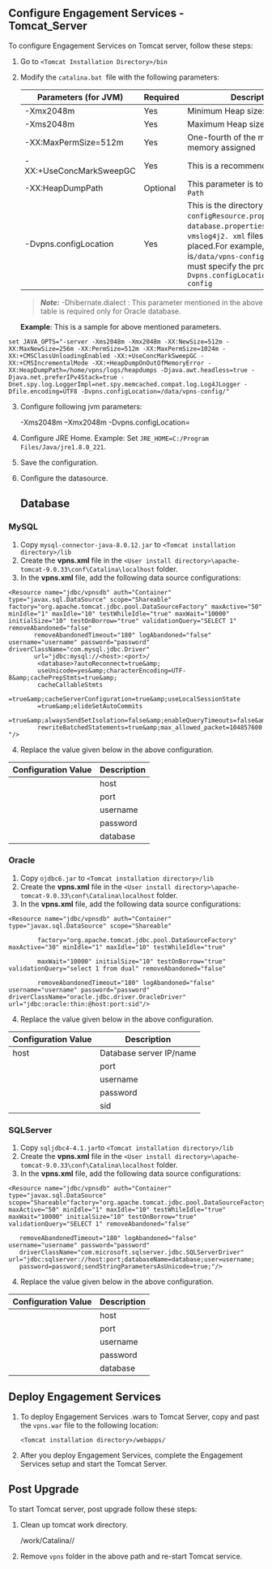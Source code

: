                              

Configure Engagement Services - Tomcat\_Server
----------------------------------------------

To configure Engagement Services on Tomcat server, follow these steps:

1.  Go to `<Tomcat Installation Directory>/bin`
2.  Modify the `catalina.bat`  file with the following parameters:
    
    | Parameters (for JVM) | Required | Description |
    | --- | --- | --- |
    | \-Xmx2048m | Yes | Minimum Heap size: 2GB |
    | \-Xms2048m | Yes | Maximum Heap size: 2GB |
    | \-XX:MaxPermSize=512m | Yes | One-fourth of the main Heap memory assigned |
    | \-XX:+UseConcMarkSweepGC | Yes | This is a recommended setting |
    | \-XX:HeapDumpPath | Optional | This parameter is to get `Heap Dump Path` |
    | \-Dvpns.configLocation | Yes | This is the directory where the `configResource.properties`, `database.properties`, and `vmslog4j2. xml` files must be placed.For example, if the location is`/data/vpns-config`, then you must specify the property as -`Dvpns.configLocation=/data/vpns-config` |
    
    > **_Note:_** \-Dhibernate.dialect : This parameter mentioned in the above table is required only for Oracle database.
    
    **Example**: This is a sample for above mentioned parameters.
    
```
set JAVA_OPTS="-server -Xms2048m -Xmx2048m -XX:NewSize=512m -XX:MaxNewSize=256m -XX:PermSize=512m -XX:MaxPermSize=1024m -XX:+CMSClassUnloadingEnabled -XX:+UseConcMarkSweepGC -XX:+CMSIncrementalMode -XX:+HeapDumpOnOutOfMemoryError -XX:HeapDumpPath=/home/vpns/logs/heapdumps -Djava.awt.headless=true -Djava.net.preferIPv4Stack=true -Dnet.spy.log.LoggerImpl=net.spy.memcached.compat.log.Log4JLogger -Dfile.encoding=UTF8 -Dvpns.configLocation=/data/vpns-config/"
```
3.  Configure following jvm parameters:
    
    \-Xms2048m –Xmx2048m -Dvpns.configLocation=<path of the vpns config location extracted from vpns-resources.tar>
    
4.  Configure JRE Home. Example: Set `JRE_HOME=C:/Program Files/Java/jre1.8.0_221`.
5.  Save the configuration.
6.  Configure the datasource.
    
    Database
    --------

### MySQL
    
   1.  Copy `mysql-connector-java-8.0.12.jar` to `<Tomcat installation directory>/lib`
   2.  Create the **vpns.xml** file in the `<User install directory>\apache-tomcat-9.0.33\conf\Catalina\localhost` folder.
   3.  In the **vpns.xml** file, add the following data source configurations:
```
<Resource name="jdbc/vpnsdb" auth="Container" type="javax.sql.DataSource" scope="Shareable" factory="org.apache.tomcat.jdbc.pool.DataSourceFactory" maxActive="50" minIdle="1" maxIdle="10" testWhileIdle="true" maxWait="10000" initialSize="10" testOnBorrow="true" validationQuery="SELECT 1" removeAbandoned="false"
       removeAbandonedTimeout="180" logAbandoned="false" username="username" password="password" driverClassName="com.mysql.jdbc.Driver"
       url="jdbc:mysql://<host>:<port>/
        <database>?autoReconnect=true&amp;
        useUnicode=yes&amp;characterEncoding=UTF-8&amp;cachePrepStmts=true&amp;
        cacheCallableStmts
        =true&amp;cacheServerConfiguration=true&amp;useLocalSessionState
        =true&amp;elideSetAutoCommits
        =true&amp;alwaysSendSetIsolation=false&amp;enableQueryTimeouts=false&amp;
        rewriteBatchedStatements=true&amp;max_allowed_packet=104857600 "/>
```
    
   4. Replace the value given below in the above configuration.
 
 | Configuration Value | Description |
 | --- | --- |
        | host | Database server IP/name |
        | port | Database server port |
        | username | Database user name |
        | password | Database password |
        | database | Database name |
        
    
### Oracle
    
   1.  Copy `ojdbc6.jar` to `<Tomcat installation directory>/lib`
   2.  Create the **vpns.xml** file in the `<User install directory>\apache-tomcat-9.0.33\conf\Catalina\localhost` folder.
   3.  In the **vpns.xml** file, add the following data source configurations:
```
<Resource name="jdbc/vpnsdb" auth="Container" type="javax.sql.DataSource" scope="Shareable"
        
        factory="org.apache.tomcat.jdbc.pool.DataSourceFactory" maxActive="30" minIdle="1" maxIdle="10" testWhileIdle="true"
        
        maxWait="10000" initialSize="10" testOnBorrow="true" validationQuery="select 1 from dual" removeAbandoned="false"
        
        removeAbandonedTimeout="180" logAbandoned="false" username="username" password="password" driverClassName="oracle.jdbc.driver.OracleDriver" url="jdbc:oracle:thin:@host:port:sid"/>
```
   
   4.  Replace the value given below in the above configuration.
  
  | Configuration Value | Description |
  | --- | --- |
  | host | Database server IP/name |
        | port | Database server port |
        | username | database user name |
        | password | Database password |
        | sid | Oracle service id/name |
        
### SQLServer
    
  1.  Copy `sqljdbc4-4.1.jar`to `<Tomcat installation directory>/lib`
  2.  Create the **vpns.xml** file in the `<User install directory>\apache-tomcat-9.0.33\conf\Catalina\localhost` folder.
  3.  In the **vpns.xml** file, add the following data source configurations:
```
<Resource name="jdbc/vpnsdb" auth="Container" type="javax.sql.DataSource" scope="Shareable"factory="org.apache.tomcat.jdbc.pool.DataSourceFactory" maxActive="50" minIdle="1" maxIdle="10" testWhileIdle="true" maxWait="10000" initialSize="10" testOnBorrow="true" validationQuery="SELECT 1" removeAbandoned="false"
        
   removeAbandonedTimeout="180" logAbandoned="false" username="username" password="password"
   driverClassName="com.microsoft.sqlserver.jdbc.SQLServerDriver" url="jdbc:sqlserver://host:port;databaseName=database;user=username;
   password=password;sendStringParametersAsUnicode=true;"/>
   ```
   
  4.  Replace the value given below in the above configuration.
  
  | Configuration Value | Description |
  | --- | --- |
        | host | Database server IP/name |
        | port | Database server port |
        | username | Database user name |
        | password | Database password |
        | database | Database name |
        

Deploy Engagement Services
--------------------------

1.  To deploy Engagement Services .wars to Tomcat Server, copy and past the `vpns.war` file to the following location:
    
    `<Tomcat installation directory>/webapps/`
    
2.  After you deploy Engagement Services, complete the Engagement Services setup and start the Tomcat Server.

Post Upgrade
------------

To start Tomcat server, post upgrade follow these steps:

1.  Clean up tomcat work directory.
    
    <Tomcat installation directory>/work/Catalina/<host>/
    
2.  Remove `vpns` folder in the above path and re-start Tomcat service.
